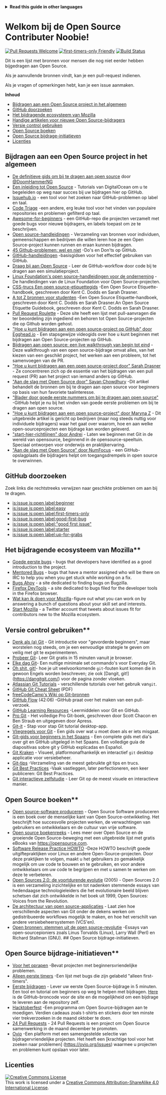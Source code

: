 <!-- Do not translate this -->
<details>
<summary>
<strong> Read this guide in other languages </strong>
</summary>
    <ul>
        <li><a href="./README.md"> English </a></li>
        <li><a href="./README-BN.md"> বাংলা </a></li>
        <li><a href="./README-CN.md"> 中文 </a></li>
        <li><a href="./README-RU.md"> русский </a></li>
        <li><a href="./README-RO.md"> Românesc </a></li>
        <li><a href="./README-IT.md"> Italiano </a></li>
        <li><a href="./README-ES.md"> Español </a></li>
        <li><a href="./README-pt-BR.md"> Português (BR) </a></li>
        <li><a href="./README-DE.md"> Deutsch </a></li>
        <li><a href="./README-GR.md"> Ελληνικά </a></li>
        <li><a href="./README-FR.md"> Français </a></li>
        <li><a href="./README-KO.md"> 한국어 </a></li>
    </ul>
</details>
<!-- Do not translate this -->

# Welkom bij de Open Source Contributer Noobie!

[![Pull Requests Welcome](https://img.shields.io/badge/PRs-welcome-brightgreen.svg?style=flat)](http://makeapullrequest.com)
[![first-timers-only Friendly](https://img.shields.io/badge/first--timers--only-friendly-blue.svg)](http://www.firsttimersonly.com/)
[![Build Status](https://travis-ci.org/freeCodeCamp/how-to-contribute-to-open-source.svg?branch=master)](https://travis-ci.org/freeCodeCamp/how-to-contribute-to-open-source)

Dit is een lijst met bronnen voor mensen die nog niet eerder hebben bijgedragen aan Open Source.

Als je aanvullende bronnen vindt, kan je een pull-request indienen.

Als je vragen of opmerkingen hebt, kan je een issue aanmaken.

**Inhoud**

- [Bijdragen aan een Open Source project in het algemeen](#contributing-to-open-source-in-general)
- [GitHub doorzoeken](#direct-github-searches)
- [Het bijdragende ecosysteem van Mozilla](#mozillas-contributor-ecosystem)
- [Handige artikelen voor nieuwe Open Source-bijdragers](#useful-articles-for-new-open-source-contributors)
- [Versie control gebruiken](#using-version-control)
- [Open Source boeken](#open-source-books)
- [Open Source bijdrage-initiatieven](#open-source-contribution-initiatives)
- [Licenties](#license)

## Bijdragen aan een Open Source project in het algemeen
- [De definitieve gids om bij te dragen aan open source](https://www.freecodecamp.org/news/the-definitive-guide-to-contributing-to-open-source-900d5f9f2282/) door [@DoomHammerNG](https://twitter.com/DoomHammerNG)
- [Een inleiding tot Open Source](https://www.digitalocean.com/community/tutorial_series/an-introduction-to-open-source) - Tutorials van DigitalOcean om u te begeleiden op weg naar succes bij uw bijdragen hier op GitHub.
- [Issuehub.io](http://issuehub.io/) - een tool voor het zoeken naar GitHub-problemen op label en taal.
- [Code Triage](https://www.codetriage.com/) -een andere, erg leuke tool voor het vinden van populaire repositories en problemen gefilterd op taal.
- [Awesome-for-beginners](https://github.com/MunGell/awesome-for-beginners) - een GitHub-repo die projecten verzamelt met goede bugs voor nieuwe bijdragers, en labels toepast om ze te beschrijven.
- [Open source-handleidingen](https://opensource.guide/) - Verzameling van bronnen voor individuen, gemeenschappen en bedrijven die willen leren hoe ze een Open Source-project kunnen runnen en eraan kunnen bijdragen.
- [45 Github-problemen: wel en niet](https://hackernoon.com/45-github-issues-dos-and-donts-dfec9ab4b612) -Do's en Don'ts op GitHub.
- [GitHub-handleidingen](https://guides.github.com/) -basisgidsen voor het effectief gebruiken van GitHub.
- [Draag bij aan Open Source](https://github.com/danthareja/contribute-to-open-source) - Leer de GitHub-workflow door code bij te dragen aan een simulatieproject.
- [Linux Foundation's open source-handleidingen voor de onderneming](https://www.linuxfoundation.org/resources/open-source-guides/) - De handleidingen van de Linux Foundation voor Open Source-projecten.
- [CSS-trucs Een open source-etiquettegids](https://css-tricks.com/open-source-etiquette-guidebook/) -Een Open Source Etiquette-handboek, geschreven door Kent C. Dodds en Sarah Drasner.
- [A tot Z bronnen voor studenten](https://github.com/dipakkr/A-to-Z-Resources-for-Students) -Een Open Source Etiquette-handboek, geschreven door Kent C. Dodds en Sarah Drasner.An Open Source Etiquette Guidebook, geschreven door Kent C. Dodds en Sarah Drasner.
- [Pull Request Roulette](http://www.pullrequestroulette.com/) - Deze site heeft een lijst met pull-aanvragen die ter beoordeling zijn ingediend en behoren tot Open Source-projecten die op Github worden gehost.
- ["Hoe u kunt bijdragen aan een open source-project op GitHub" door Egghead.io](https://egghead.io/courses/how-to-contribute-to-an-open-source-project-on-github) - Een stapsgewijze videogids over hoe u kunt beginnen met bijdragen aan Open Source-projecten op GitHub.
- [Bijdragen aan open source: een live walkthrough van begin tot eind](https://medium.com/@kevinjin/contributing-to-open-source-walkthrough-part-0-b3dc43e6b720) - Deze walkthrough van een open source-bijdrage omvat alles, van het kiezen van een geschikt project, het werken aan een probleem, tot het samenvoegen van de PR.
- ["Hoe u kunt bijdragen aan een open source-project door" Sarah Drasner](https://css-tricks.com/how-to-contribute-to-an-open-source-project/) - Ze concentreren zich op de essentie van het bijdragen van een pull request (PR) aan het project van iemand anders op GitHub.
- ["Aan de slag met Open Source door" Sayan Chowdhury](https://www.hackerearth.com:443/getstarted-opensource/) -Dit artikel behandelt de bronnen om bij te dragen aan open source voor beginners op basis van hun favoriete taalinteresse.
- ["Blader door goede eerste nummers om bij te dragen aan open source"](https://github.blog/2020-01-22-browse-good-first-issues-to-start-contributing-to-open-source/) -GitHub helpt je nu bij het vinden van goede eerste problemen om bij te dragen aan open source.
- ["Hoe u kunt bijdragen aan een open source-project" door Maryna Z](https://rubygarage.org/blog/how-contribute-to-open-source-projects) - Dit uitgebreide artikel is gericht op bedrijven (maar nog steeds nuttig voor individuele bijdragers) waar het gaat over waarom, hoe en aan welke open-sourceprojecten een bijdrage kan worden geleverd.
- ["start-hier-richtlijnen" door Andrei](https://github.com/zero-to-mastery/start-here-guidelines) - Laten we beginnen met Git in de wereld van opensource, beginnend in de opensource-speeltuin. Speciaal ontworpen voor onderwijs en praktijkervaring.
- ["Aan de slag met Open Source" door NumFocus](https://github.com/numfocus/getting-started-with-open-source) - een GitHub-opslagplaats die bijdragers helpt om toegangsdrempels in open source te overwinnen.
## GitHub doorzoeken

Zoek links die rechtstreeks verwijzen naar geschikte problemen om aan bij te dragen.

- [is:issue is:open label:beginner](https://github.com/search?utf8=%E2%9C%93&q=is%3Aissue+is%3Aopen+label%3Abeginner)
- [is:issue is:open label:easy](https://github.com/search?utf8=%E2%9C%93&q=is%3Aissue+is%3Aopen+label%3Aeasy)
- [is:issue is:open label:first-timers-only](https://github.com/search?utf8=%E2%9C%93&q=is%3Aissue+is%3Aopen+label%3Afirst-timers-only)
- [is:issue is:open label:good-first-bug](https://github.com/search?utf8=%E2%9C%93&q=is%3Aissue+is%3Aopen+label%3Agood-first-bug)
- [is:issue is:open label:"good first issue"](https://github.com/search?utf8=%E2%9C%93&q=is%3Aissue+is%3Aopen+label%3A"good+first+issue")
- [is:issue is:open label:starter](https://github.com/search?utf8=%E2%9C%93&q=is%3Aissue+is%3Aopen+label%3Astarter)
- [is:issue is:open label:up-for-grabs](https://github.com/search?utf8=%E2%9C%93&q=is%3Aissue+is%3Aopen+label%3Aup-for-grabs)

## Het bijdragende ecosysteem van Mozilla**
- [Goede eerste bugs](https://bugzil.la/sw:%22[good%20first%20bug]%22&limit=0) - bugs that developers have identified as a good introduction to the project.
- [Mentored Bugs](https://bugzilla.mozilla.org/buglist.cgi?quicksearch=mentor%3A%40) - bugs that have a mentor assigned who will be there on IRC to help you when you get stuck while working on a fix.
- [Bugs Ahoy](https://www.joshmatthews.net/bugsahoy/) - a site dedicated to finding bugs on Bugzilla.
- [Firefox DevTools](http://firefox-dev.tools/) - a site dedicated to bugs filed for the developer tools in the Firefox browser.
- [Wat kan ik doen voor Mozilla](https://whatcanidoformozilla.org/) - figure out what you can work on by answering a bunch of questions about your skill set and interests.
- [Start Mozilla](https://twitter.com/StartMozilla) - a Twitter account that tweets about issues fit for contributors new to the Mozilla ecosystem.

## Versie control gebruiken**

- [Denk als (a) Git](http://think-like-a-git.net/) - Git introductie voor "gevorderde beginners", maar worstelen nog steeds, om je een eenvoudige strategie te geven om veilig met git te experimenteren.
- [Probeer Git](https://try.github.io/)- Leer Git gratis in 15 minuten vanuit je browser.
- [Elke dag Git](https://git-scm.com/docs/giteveryday)- Een nuttige minimale set commando's voor Everyday Git.
- [Oh shit, git!](https://ohshitgit.com/)- hoe je uit veelvoorkomende `git`-fouten kunt komen die in gewoon Engels worden beschreven; zie ook [Dangit, git!] (https://dangitgit.com/) voor de pagina zonder vloeken.
- [Atlassian Git Tutorials](https://www.atlassian.com/git/tutorials) - verschillende tutorials over het gebruik van`git`.
- [GitHub Git Cheat Sheet](https://education.github.com/git-cheat-sheet-education.pdf) (PDF)
- [freeCodeCamp's Wiki op Git-bronnen](https://forum.freecodecamp.org/t/wiki-git-resources/13136)
- [GitHub Flow](https://www.youtube.com/watch?v=juLIxo42A_s) (42:06) -GitHub praat over het maken van een pull-verzoek.
- [GitHub Learning Resources](https://docs.github.com/en/github/getting-started-with-github/git-and-github-learning-resources) -Leermiddelen voor Git en GitHub.
- [Pro Git](https://git-scm.com/book/en/v2) - Het volledige Pro Git-boek, geschreven door Scott Chacon en Ben Straub en uitgegeven door Apress.
- [Git-it](https://github.com/jlord/git-it-electron) - Stap voor stap Git tutorial desktop-app.
- [Vliegregels voor Git](https://github.com/k88hudson/git-flight-rules) - Een gids over wat u moet doen als er iets misgaat.
- [Git-gids voor beginners in het Spaans](https://platzi.github.io/git-slides/#/) - Een complete gids met dia's over git en GitHub uitgelegd in het Spaans. Een volledige guía de diapositivas sobre git y GitHub explicadas en Español.
- [Git Kraken](https://www.gitkraken.com/git-client) - Visueel, platformonafhankelijk en interactief `git` desktop applicatie voor versiebeheer.
- [Git-tips](https://github.com/git-tips/tips) -Verzameling van de meest gebruikte git tips en trucs.
- [Git Best Practices](https://sethrobertson.github.io/GitBestPractices/) -Vaak vastleggen, later perfectioneren, een keer publiceren: Git Best Practices.
- [Git interactieve zelfstudie](https://learngitbranching.js.org/) - Leer Git op de meest visuele en interactieve manier.

## Open Source boeken**
- [Open source-software produceren](https://producingoss.com/) - Open Source Software produceren is een boek over de menselijke kant van Open Source-ontwikkeling. Het beschrijft hoe succesvolle projecten werken, de verwachtingen van gebruikers en ontwikkelaars en de cultuur van vrije software.
- [Open source boekenreeks](https://opensource.com/resources/ebooks) - Lees meer over Open Source en de groeiende Open Source-beweging met een uitgebreide lijst met gratis eBooks van https://opensource.com.
- [Software Release Practice HOWTO](https://tldp.org/HOWTO/Software-Release-Practice-HOWTO/) -Deze HOWTO beschrijft goede uitgiftepraktijken voor Linux en andere Open-Source-projecten. Door deze praktijken te volgen, maakt u het gebruikers zo gemakkelijk mogelijk om uw code te bouwen en te gebruiken, en voor andere ontwikkelaars om uw code te begrijpen en met u samen te werken om deze te verbeteren.
- [Open Sources 2.0: de voortdurende evolutie](https://archive.org/details/opensources2.000diborich) (2005) - Open Sources 2.0 is een verzameling inzichtelijke en tot nadenken stemmende essays van hedendaagse technologieleiders die het evolutionaire beeld blijven schetsen dat zich ontwikkelde in het boek uit 1999, Open Sources: Voices from the Revolution.
- [De architectuur van open source-applicaties](http://www.aosabook.org/en/git.html) - Laat zien hoe verschillende aspecten van Git onder de dekens werken om gedistribueerde workflows mogelijk te maken, en hoe het verschilt van andere versiebeheersystemen (VCS'en).
- [Open bronnen: stemmen uit de open source-revolutie](https://www.oreilly.com/openbook/opensources/book/) -Essays van open-sourcepioniers zoals Linus Torvalds (Linux), Larry Wall (Perl) en Richard Stallman (GNU). ## Open Source bijdrage-initiatieven.
## Open Source bijdrage-initiatieven**
- [Voor het oprapen](https://up-for-grabs.net/) -Bevat projecten met beginnersvriendelijke problemen.
- [Alleen eerste timers](https://www.firsttimersonly.com/) -Een lijst met bugs die zijn gelabeld "alleen first-timers".
- [Eerste bijdragen](https://firstcontributions.github.io/) - Lever uw eerste Open Source-bijdrage in 5 minuten. Een tool en tutorial om beginners op weg te helpen met bijdragen. [Here](https://github.com/firstcontributions/first-contributions) is de GitHub-broncode voor de site en de mogelijkheid om een ​​bijdrage te leveren aan de repository zelf.
- [Hacktoberfest](https://hacktoberfest.digitalocean.com/) -Een programma om Open Source-bijdragen aan te moedigen. Verdien cadeaus zoals t-shirts en stickers door ten minste vier trekverzoeken in de maand oktober te doen.
- [24 Pull Requests](https://24pullrequests.com) - 24 Pull Requests is een project om Open Source samenwerking in de maand december te promoten.
- [Ovio](https://ovio.org) -Een platform met een samengestelde selectie van bijdragervriendelijke projecten. Het heeft een [krachtige tool voor het zoeken naar problemen] (https://ovio.org/issues) waarmee u projecten en problemen kunt opslaan voor later.
## Licenties

<a rel="license" href="http://creativecommons.org/licenses/by-sa/4.0/"><img alt="Creative Commons License" style="border-width:0" src="https://i.creativecommons.org/l/by-sa/4.0/88x31.png" /></a><br />This work is licensed under a <a rel="license" href="http://creativecommons.org/licenses/by-sa/4.0/">Creative Commons Attribution-ShareAlike 4.0 International License</a>.


